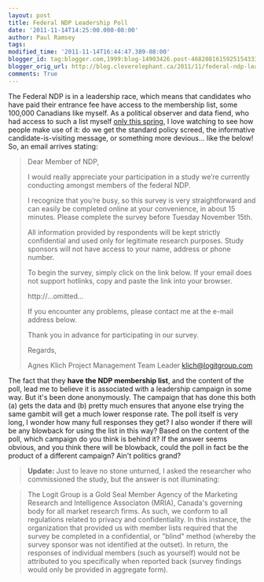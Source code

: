 ```yaml
---
layout: post
title: Federal NDP Leadership Poll
date: '2011-11-14T14:25:00.000-08:00'
author: Paul Ramsey
tags: 
modified_time: '2011-11-14T16:44:47.389-08:00'
blogger_id: tag:blogger.com,1999:blog-14903426.post-4682081615925154333
blogger_orig_url: http://blog.cleverelephant.ca/2011/11/federal-ndp-leadership-poll.html
comments: True
---
```


The Federal NDP is in a leadership race, which means that candidates who have paid their entrance fee have access to the membership list, some 100,000 Canadians like myself. As a political observer and data fiend, who had access to such a list myself [only this spring](/2011/01/we-interrupt-this-geeky-spring.html), I love watching to see how people make use of it: do we get the standard policy screed, the informative candidate-is-visiting message, or something more devious... like the below!  So, an email arrives stating: 

> Dear Member of NDP, 
>
> I would really appreciate your participation in a study we’re currently conducting amongst members of the federal NDP. 
>
> I recognize that you’re busy, so this survey is very straightforward and can easily be completed online at your convenience, in about 15 minutes. Please complete the survey before Tuesday November 15th. 
>
> All information provided by respondents will be kept strictly confidential and used only for legitimate research purposes. Study sponsors will not have access to your name, address or phone number. 
>
> To begin the survey, simply click on the link below. If your email does not support hotlinks, copy and paste the link into your browser. 
>
> http://...omitted... 
>
> If you encounter any problems, please contact me at the e-mail address below. 
>
> Thank you in advance for participating in our survey. 
>
> Regards, 
> 
> Agnes Klich
> Project Management Team Leader
> klich@logitgroup.com 

The fact that they **have the NDP membership list**, and the content of the poll, lead me to believe it is associated with a leadership campaign in some way. But it's been done anonymously. The campaign that has done this both (a) gets the data and (b) pretty much ensures that anyone else trying the same gambit will get a much lower response rate. The poll itself is very long, I wonder how many full responses they get? I also wonder if there will be any blowback for using the list in this way? Based on the content of the poll, which campaign do you think is behind it? If the answer seems obvious, and you think there will be blowback, could the poll in fact be the product of a different campaign? Ain't politics grand?  

>**Update:** Just to leave no stone unturned, I asked the researcher who commissioned the study, but the answer is not illuminating: 

> The Logit Group is a Gold Seal Member Agency of the Marketing Research and Intelligence Associaton (MRIA), Canada's governing body for all market research firms.  As such, we conform to all regulations related to privacy and confidentiality. In this instance, the organization that provided us with member lists required that the survey be completed in a confidential, or "blind" method (whereby the survey sponsor was not identified at the outset).  In return, the responses of individual members (such as yourself) would not be attributed to you specifically when reported back (survey findings would only be provided in aggregate form).